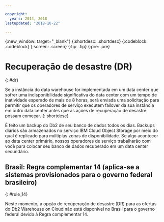 ```yaml
---

copyright:
  years: 2014, 2018
lastupdated: "2018-10-22"

---
```


<!-- Attribute definitions --> 
{:new_window: target="_blank"}
{:shortdesc: .shortdesc}
{:codeblock: .codeblock}
{:screen: .screen}
{:tip: .tip}
{:pre: .pre}

# Recuperação de desastre (DR)
{: #dr}

Se a instância do data warehouse for implementada em um data center que sofrer uma indisponibilidade significativa do data center com um tempo de inatividade esperado de mais de 8 horas, será enviada uma solicitação para permitir que os operadores de serviço executem failover da sua instância em outro data center antes que as ações de recuperação de desastre possam começar.
{: shortdesc}

É feito um backup do Db2 de seu banco de dados todos os dias. Backups diários são armazenados no serviço IBM Cloud Object Storage por meio do qual é replicado para múltiplas zonas de disponibilidade. Se algo acontecer ao data center primário, nossos operadores de serviço trabalharão com você para colocar seu banco de dados recuperado em um data center secundário.

## **Brasil: Regra complementar 14** (aplica-se a sistemas provisionados para o governo federal brasileiro)
{: #rule_14}

Neste momento, a opção de recuperação de desastre (DR) para as ofertas do Db2 Warehouse on Cloud não está disponível no Brasil para o governo federal devido à Regra complementar 14.

